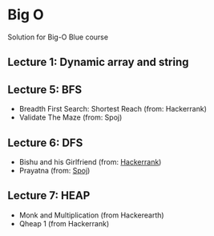 # Big O

Solution for Big-O Blue course

## Lecture 1: Dynamic array and string

## Lecture 5: BFS

- Breadth First Search: Shortest Reach (from: Hackerrank)
- Validate The Maze (from: Spoj)

## Lecture 6: DFS

- Bishu and his Girlfriend (from: [Hackerrank](https://assessment.hackerearth.com/challenges/college/nits-local-10/algorithm/84888e824aa04fc793c3beefca02b5a7/))
- Prayatna (from: [Spoj](https://vn.spoj.com/problems/CAM5/))

## Lecture 7: HEAP
- Monk and Multiplication (from Hackerearth)
- Qheap 1 (from Hackerrank) 
